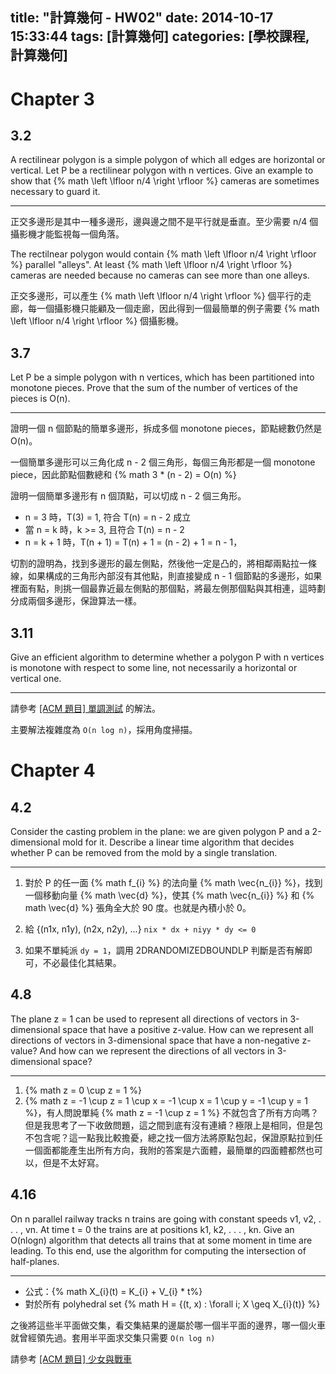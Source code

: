 title: "計算幾何 - HW02"
date: 2014-10-17 15:33:44
tags: [計算幾何]
categories: [學校課程, 計算幾何]
---

# Chapter 3 #

## 3.2 ## 

A rectilinear polygon is a simple polygon of which all edges are horizontal or vertical. Let P be a rectilinear polygon with n vertices. Give an example to show that {% math \left \lfloor n/4 \right \rfloor %} cameras are sometimes necessary to guard it.

-----

正交多邊形是其中一種多邊形，邊與邊之間不是平行就是垂直。至少需要 n/4 個攝影機才能監視每一個角落。

The rectilnear polygon would contain {% math \left \lfloor n/4 \right \rfloor %} parallel "alleys". At least {% math \left \lfloor n/4 \right \rfloor %} cameras are needed because no cameras can see more than one alleys.

正交多邊形，可以產生 {% math \left \lfloor n/4 \right \rfloor %} 個平行的走廊，每一個攝影機只能顧及一個走廊，因此得到一個最簡單的例子需要 {% math \left \lfloor n/4 \right \rfloor %} 個攝影機。

## 3.7 ##

Let P be a simple polygon with n vertices, which has been partitioned into monotone pieces. Prove that the sum of the number of vertices of the pieces is O(n).

-----

證明一個 n 個節點的簡單多邊形，拆成多個 monotone pieces，節點總數仍然是 O(n)。

一個簡單多邊形可以三角化成 n - 2 個三角形，每個三角形都是一個 monotone piece，因此節點個數總和 {% math 3 * (n - 2) = O(n) %}

證明一個簡單多邊形有 n 個頂點，可以切成 n - 2 個三角形。

* n = 3 時，T(3) = 1, 符合 T(n) = n - 2 成立
* 當 n = k 時，k >= 3, 且符合 T(n) = n - 2
* n = k + 1 時，T(n + 1) = T(n) + 1 = (n - 2) + 1 = n - 1，

切割的證明為，找到多邊形的最左側點，然後他一定是凸的，將相鄰兩點拉一條線，如果構成的三角形內部沒有其他點，則直接變成 n - 1 個節點的多邊形，如果裡面有點，則挑一個最靠近最左側點的那個點，將最左側那個點與其相連，這時劃分成兩個多邊形，保證算法一樣。


## 3.11 ##

Give an efficient algorithm to determine whether a polygon P with n
vertices is monotone with respect to some line, not necessarily a horizontal
or vertical one.

-----

請參考 [[ACM 題目] 單調測試](http://morris821028.github.io/2014/10/17/mproblem-monotone/) 的解法。

主要解法複雜度為 `O(n log n)`，採用角度掃描。

# Chapter 4 #

## 4.2 ##

Consider the casting problem in the plane: we are given polygon P and a 2-dimensional mold for it. Describe a linear time algorithm that decides whether P can be removed from the mold by a single translation.

-----

1. 對於 P 的任一面 {% math f_{i} %} 的法向量 {% math \vec{n_{i}} %}，找到一個移動向量 {% math \vec{d} %}，使其 {% math \vec{n_{i}} %} 和 {% math \vec{d} %} 張角全大於 90 度。也就是內積小於 0。
2. 給 {(n1x, n1y), (n2x, n2y), ...}
`nix * dx + niyy * dy <= 0`

3. 如果不單純派 `dy = 1`，調用 2DRANDOMIZEDBOUNDLP 判斷是否有解即可，不必最佳化其結果。

## 4.8 ##

The plane z = 1 can be used to represent all directions of vectors in 3-dimensional space that have a positive z-value. How can we represent all directions of vectors in 3-dimensional space that have a non-negative z-value? And how can we represent the directions of all vectors in 3-dimensional space?

-----

1. {% math z = 0 \cup z = 1 %}
2. {% math z = -1 \cup z = 1 \cup x = -1 \cup x = 1 \cup y = -1 \cup y = 1 %}，有人問說單純 {% math z = -1 \cup z = 1 %} 不就包含了所有方向嗎？但是我思考了一下收斂問題，這之間到底有沒有連續？極限上是相同，但是包不包含呢？這一點我比較擔憂，總之找一個方法將原點包起，保證原點拉到任一個面都能產生出所有方向，我附的答案是六面體，最簡單的四面體都然也可以，但是不太好寫。

## 4.16 ## 

On n parallel railway tracks n trains are going with constant speeds v1, v2, . . . , vn. At time t = 0 the trains are at positions k1, k2, . . . , kn. Give an O(nlogn) algorithm that detects all trains that at some moment in time are leading. To this end, use the algorithm for computing the intersection of half-planes.

-----

* 公式：{% math X_{i}(t) = K_{i} + V_{i} *  t%}
* 對於所有 polyhedral set {% math H = {(t, x) : \forall i; X \geq X_{i}(t)} %}

之後將這些半平面做交集，看交集結果的邊屬於哪一個半平面的邊界，哪一個火車就曾經領先過。套用半平面求交集只需要 `O(n log n)`

請參考 [[ACM 題目] 少女與戰車](http://morris821028.github.io/2014/10/12/mproblem-tanks/)
